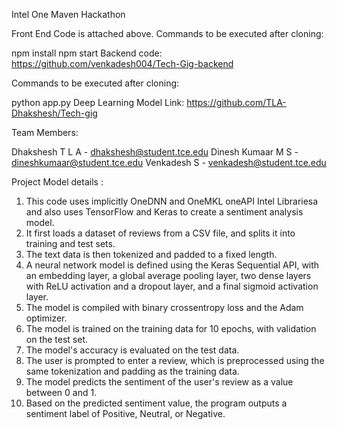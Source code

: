 Intel One Maven Hackathon

Front End Code is attached above. Commands to be executed after cloning:

npm install
npm start
Backend code: https://github.com/venkadesh004/Tech-Gig-backend

Commands to be executed after cloning:

python app.py
Deep Learning Model Link: https://github.com/TLA-Dhakshesh/Tech-gig

Team Members:

Dhakshesh T L A - dhakshesh@student.tce.edu
Dinesh Kumaar M S - dineshkumaar@student.tce.edu
Venkadesh S - venkadesh@student.tce.edu

Project Model details :
1. This code uses implicitly OneDNN and OneMKL oneAPI Intel Librariesa and also uses TensorFlow and Keras to create a sentiment analysis model.
2. It first loads a dataset of reviews from a CSV file, and splits it into training and test sets.
3. The text data is then tokenized and padded to a fixed length.
4. A neural network model is defined using the Keras Sequential API, with an embedding layer, a global average pooling layer, two dense layers with ReLU activation and a   dropout layer, and a final sigmoid activation layer.
5. The model is compiled with binary crossentropy loss and the Adam optimizer.
6. The model is trained on the training data for 10 epochs, with validation on the test set.
7. The model's accuracy is evaluated on the test data.
8. The user is prompted to enter a review, which is preprocessed using the same tokenization and padding as the training data.
9. The model predicts the sentiment of the user's review as a value between 0 and 1.
10. Based on the predicted sentiment value, the program outputs a sentiment label of Positive, Neutral, or Negative.
